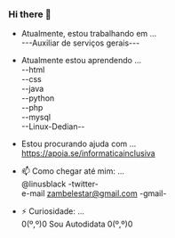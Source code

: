 ### Hi there 👋

<!--
**shadowruge/shadowruge** is a ✨ _special_ ✨ repository because its `README.md` (this file) appears on your GitHub profile.

Here are some ideas to get you started:

- 🔭 I’m currently working on ...
- 🌱 I’m currently learning ...
- 👯 I’m looking to collaborate on ...
- 🤔 I’m looking for help with ...
- 💬 Ask me about ...
- 📫 How to reach me: ...
- 😄 Pronouns: ...
- ⚡ Fun fact: ...
-->
- Atualmente, estou trabalhando em ...<br />
---Auxiliar de serviços gerais---


- Atualmente estou aprendendo ...<br />
--html<br />
--css<br />
--java<br />
--python<br />
--php<br />
--mysql<br />
--Linux-Dedian--

- Estou procurando ajuda com ...<br />
https://apoia.se/informaticainclusiva



- 📫 Como chegar até mim: ...<br />
 @linusblack -twitter-<br />
 e-mail zambelestar@gmail.com -gmail-
 
- ⚡ Curiosidade: ...<br />
0(º,º)0 Sou Autodidata 0(º,º)0
   

